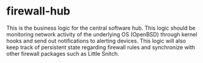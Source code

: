 # firewall-hub

This is the business logic for the central software hub. This logic should be monitoring network activity of the underlying OS (OpenBSD) through kernel hooks and send out notifications to alerting devices. This logic will also keep track of persistent state regarding firewall rules and synchronize with other firewall packages such as Little Snitch.
